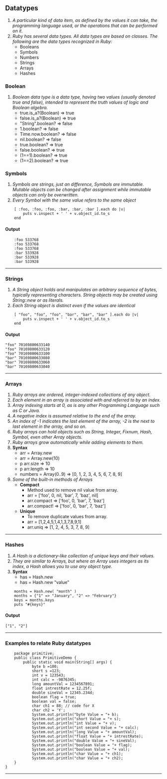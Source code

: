 ## Datatypes
1. *A particular kind of data item, as defined by the values it can take, the programming language used, or the operations that can be performed on it.*
2. *Ruby has several data types. All data types are based on classes. The following are the data types recognized in Ruby:*
	* Booleans
	* Symbols
	* Numbers
	* Strings
	* Arrays
	* Hashes 

### Boolean
1. *Boolean data type is a data type, having two values (usually denoted true and false), intended to represent the truth values of logic and Boolean algebra.*
	 * true.is_a?(Boolean) => true
	 * false.is_a?(Boolean) => true
	 * "String".boolean? => false
	 * 1.boolean? => false
	 * Time.now.boolean? => false
	 * nil.boolean? => false
	 * true.boolean? => true 
	 * false.boolean? => true
	 * (1==1).boolean? => true
	 * (1==2).boolean? => true

### Symbols
1. *Symbols are strings, just an difference, Symbols are immutable. Mutable objects can be changed after assignment while immutable objects can only be overwritten.* 
2. *Every Symbol with the same value refers to the same object*
``` 
	[ :foo, :foo, :foo, :bar, :bar, :bar ].each do |v|
  		puts v.inspect + ' ' + v.object_id.to_s
	end 
```
#### Output
```
	:foo 533768
	:foo 533768
	:foo 533768
	:bar 533928
	:bar 533928
	:bar 533928
```
----
### Strings
1. *A String object holds and manipulates an arbitrary sequence of bytes, typically representing characters. String objects may be created using String::new or as literals.*
2. *Each String object is distinct even if the values are identical*
```
	[ "foo", "foo", "foo", "bar", "bar", "bar" ].each do |v|
  		puts v.inspect + ' ' + v.object_id.to_s
	end
```
#### Output
```
"foo" 70169800633140
"foo" 70169800633120
"foo" 70169800633100
"bar" 70169800633080
"bar" 70169800633060
"bar" 70169800633040
```
----
### Arrays
1. *Ruby arrays are ordered, integer-indexed collections of any object.*
2. *Each element in an array is associated with and referred to by an index.*
3. *Array indexing starts at 0, as is any other Programming Language such as C or Java.*
4. *A negative index is assumed relative to the end of the array.*
5. *An index of -1 indicates the last element of the array, -2 is the next to last element in the array, and so on.*
6. *Ruby arrays can hold objects such as String, Integer, Fixnum, Hash, Symbol, even other Array objects.*
7. *Ruby arrays grow automatically while adding elements to them.*
8. **Syntax**
	* arr = Array.new
	* arr = Array.new(10)
	* p arr.size => 10
	* p arr.length => 10
	* numbers = Array(0..9) => [0, 1, 2, 3, 4, 5, 6, 7, 8, 9]
9. *Some of the built-in methods of Arrays*
	* **Compact** 
		* Method used to remove nil value from array.
		* arr = ['foo', 0, nil, 'bar', 7, 'baz', nil]
		* arr.compact => ['foo', 0, 'bar', 7, 'baz']
		* arr.compact! => ['foo', 0, 'bar', 7, 'baz']
	* **Unique**
		* To remove duplicate values from array.
		* arr = [1,2,4,5,1,4,1,3,7,8,9,1]
		* arr.uniq => [1, 2, 4, 5, 3, 7, 8, 9]

----
### Hashes
1. *A Hash is a dictionary-like collection of unique keys and their values.*
2. *They are similar to Arrays, but where an Array uses integers as its index, a Hash allows you to use any object type.*
3. **Syntax**
	* has = Hash.new
	* has = Hash.new "value"
```
	months = Hash.new( "month" )
	months = {"1" => "January", "2" => "February"}
	keys = months.keys
	puts "#{keys}"
```
#### Output
```
["1", "2"]
```
----

### Examples to relate Ruby datatypes

```
	package primitive;  
	public class PrimitiveDemo {  
    	public static void main(String[] args) {  
	        byte b =100;  
	        short s =123;  
	        int v = 123543;  
	        int calc = -9876345;  
	        long amountVal = 1234567891;  
	        float intrestRate = 12.25f;  
	        double sineVal = 12345.234d;  
	        boolean flag = true;  
	        boolean val = false;  
	        char ch1 = 88; // code for X  
	        char ch2 = 'Y';  
	        System.out.println("byte Value = "+ b);  
	        System.out.println("short Value = "+ s);  
	        System.out.println("int Value = "+ v);  
	        System.out.println("int second Value = "+ calc);  
	        System.out.println("long Value = "+ amountVal);  
	        System.out.println("float Value = "+ intrestRate);  
	        System.out.println("double Value = "+ sineVal);  
	        System.out.println("boolean Value = "+ flag);  
	        System.out.println("boolean Value = "+ val);  
	        System.out.println("char Value = "+ ch1);  
	        System.out.println("char Value = "+ ch2);  
    }  
}  
```
----




